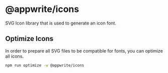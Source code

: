 # @appwrite/icons

SVG Icon library that is used to generate an icon font.

## Optimize Icons

In order to prepare all SVG files to be compatible for fonts, you can optimize all icons.

```sh
npm run optimize -w @appwrite/icons
```